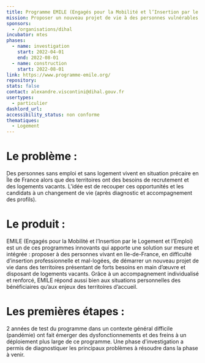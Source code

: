 ```yaml
---
title: Programme EMILE (Engagés pour la Mobilité et l’Insertion par le Logement et l’Emploi)
mission: Proposer un nouveau projet de vie à des personnes vulnérables via un changement de logement et de parcours professionnel
sponsors: 
  - /organisations/dihal
incubator: mtes
phases:
  - name: investigation
    start: 2022-04-01
    end: 2022-08-01
  - name: construction
    start: 2022-08-01
link: https://www.programme-emile.org/
repository: 
stats: false
contact: alexandre.viscontini@dihal.gouv.fr 
usertypes:
  - particulier
dashlord_url: 
accessibility_status: non conforme
thematiques:
  - Logement
---
```

# Le problème : 
Des personnes sans emploi et sans logement vivent en situation précaire en Île de France alors que des territoires ont des besoins de recrutement et des logements vacants. L'idée est de recouper ces opportunités et les candidats à un changement de vie (après diagnostic et accompagnement des profils).

# Le produit :
EMILE (Engagés pour la Mobilité et l’Insertion par le Logement et l’Emploi) est un de ces programmes innovants qui apporte une solution sur mesure et intégrée : proposer à des personnes vivant en Ile-de-France, en difficulté d’insertion professionnelle et mal-logées, de démarrer un nouveau projet de vie dans des territoires présentant de forts besoins en main d’œuvre et disposant de logements vacants. Grâce à un accompagnement individualisé et renforcé, EMILE répond aussi bien aux situations personnelles des bénéficiaires qu’aux enjeux des territoires d’accueil.

# Les premières étapes :
2 années de test du programme dans un contexte général difficile (pandémie) ont fait émerger des dysfonctionnements et des freins à un déploiement plus large de ce programme. Une phase d'investigation a permis de diagnostiquer les principaux problèmes à résoudre dans la phase à venir.